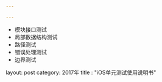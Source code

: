 ```yaml
---

---
```


- 模块接口测试
- 局部数据结构测试
- 路径测试
- 错误处理测试
- 边界测试


layout: post
category: 2017年
title : "iOS单元测试使用说明书"